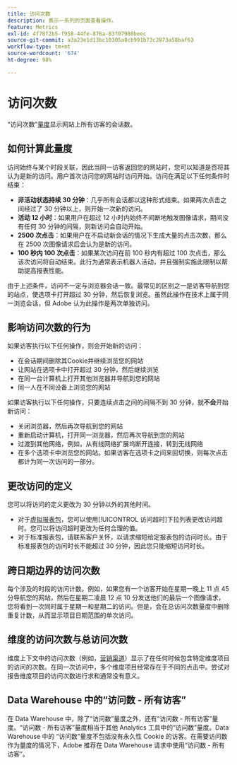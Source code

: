```yaml
---
title: 访问次数
description: 表示一系列的页面查看操作。
feature: Metrics
exl-id: 4f78f2b5-f958-44fe-876a-83f07980beec
source-git-commit: a3a23e1d13bc10305a8cb991b73c2873a58baf63
workflow-type: tm+mt
source-wordcount: '674'
ht-degree: 98%

---
```


# 访问次数

“访问次数”[量度](overview.md)显示网站上所有访客的会话数。

## 如何计算此量度

访问始终与某个时段关联，因此当同一访客返回您的网站时，您可以知道是否将其认为是新的访问。用户首次访问您的网站时访问开始。访问在满足以下任何条件时结束：

* **非活动状态持续 30 分钟**：几乎所有会话都以这种形式结束。如果两次点击之间经过了 30 分钟以上，则开始一次新的访问。
* **活动 12 小时**：如果用户在超过 12 小时内始终不间断地触发图像请求，期间没有任何 30 分钟的间隔，则新访问会自动开始。
* **2500 次点击**：如果用户在不启动新会话的情况下生成大量的点击次数，那么在 2500 次图像请求后会认为是新的访问。
* **100 秒内 100 次点击**：如果某次访问在前 100 秒内有超过 100 次点击，那么该次访问将自动结束。此行为通常表示机器人活动，并且强制实施此限制以帮助提高报表性能。

由于上述条件，访问不一定与浏览器会话一致。最常见的区别之一是访客导航到您的站点，使选项卡打开超过 30 分钟，然后恢复浏览。虽然此操作在技术上属于同一浏览会话，但 Adobe 认为此操作是两次单独访问。

## 影响访问次数的行为

如果访客执行以下任何操作，则会开始新的访问：

* 在会话期间删除其Cookie并继续浏览您的网站
* 让网站在选项卡中打开超过 30 分钟，然后继续浏览
* 在同一台计算机上打开其他浏览器并导航到您的网站
* 同一人在不同设备上浏览您的网站

如果访客执行以下任何操作，只要连续点击之间的间隔不到 30 分钟，就&#x200B;**不会**&#x200B;开始新访问：

* 关闭浏览器，然后再次导航到您的网站
* 重新启动计算机，打开同一浏览器，然后再次导航到您的网站
* 过渡到其他网络，例如，从有线网络扩展坞断开连接，转到无线网络
* 在多个选项卡中浏览您的网站。如果访客在选项卡之间来回切换，则每次点击都计为同一次访问的一部分。

## 更改访问的定义

您可以将访问的定义更改为 30 分钟以外的其他时间。

* 对于[虚拟报表包](../vrs/vrs-about.md)，您可以使用[!UICONTROL 访问超时]下拉列表更改访问超时。您可以将访问超时更改为任何合理的值。
* 对于标准报表包，请联系客户关怀，以请求缩短给定报表包的访问时长。由于标准报表包的访问时长不能超过 30 分钟，因此您只能缩短访问时长。

## 跨日期边界的访问次数

每个涉及的时段的访问计数。例如，如果您有一个访客开始在星期一晚上 11 点 45 分导航您的网站，然后在星期二凌晨 12 点 10 分发送他们的最后一个图像请求，您将看到一次同时属于星期一和星期二的访问。但是，会在总访问次数量度中删除重复计数，从而显示项目日期范围的单次访问。

## 维度的访问次数与总访问次数

维度上下文中的访问次数（例如，[营销渠道](../dimensions/marketing-channel.md)）显示了在任何时候包含特定维度项目的访问的次数。在同一次访问中，多个维度项目经常存在于不同的点击中。尝试对报告维度项目的访问次数进行求和通常没有意义。

## Data Warehouse 中的“访问数 - 所有访客”

在 Data Warehouse 中，除了“访问数”量度之外，还有“访问数 - 所有访客”量度。“访问数 - 所有访客”量度相当于其他 Analytics 工具中的“访问数”量度。Data Warehouse 中的 “访问数”量度不包括没有永久性 Cookie 的访客。在需要访问数作为量度的情况下，Adobe 推荐在 Data Warehouse 请求中使用“访问数 - 所有访客”。
